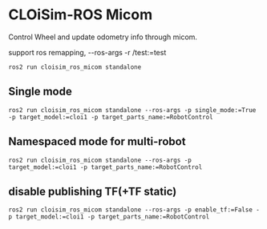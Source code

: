 # CLOiSim-ROS Micom

Control Wheel and update odometry info through micom.

support ros remapping, --ros-args -r /test:=test

```shell
ros2 run cloisim_ros_micom standalone
```

## Single mode

```shell
ros2 run cloisim_ros_micom standalone --ros-args -p single_mode:=True -p target_model:=cloi1 -p target_parts_name:=RobotControl
```

## Namespaced mode for multi-robot

```shell
ros2 run cloisim_ros_micom standalone --ros-args -p target_model:=cloi1 -p target_parts_name:=RobotControl
```

## disable publishing TF(+TF static)

```shell
ros2 run cloisim_ros_micom standalone --ros-args -p enable_tf:=False -p target_model:=cloi1 -p target_parts_name:=RobotControl
```
